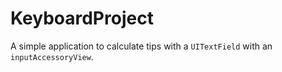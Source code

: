 # KeyboardProject

A simple application to calculate tips with a `UITextField` with an `inputAccessoryView`.
